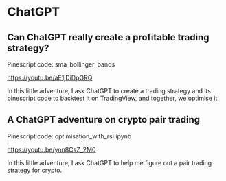 # ChatGPT

Can ChatGPT really create a profitable trading strategy?
-------------
Pinescript code: sma_bollinger_bands

https://youtu.be/aE1jDiDpGRQ

In this little adventure, I ask ChatGPT to create a trading strategy and its pinescript code to backtest it on TradingView, and together, we optimise it.


A ChatGPT adventure on crypto pair trading
-------------
Pinescript code: optimisation_with_rsi.ipynb

https://youtu.be/ynn8CsZ_2M0

In this little adventure, I ask ChatGPT to help me figure out a pair trading strategy for crypto.
